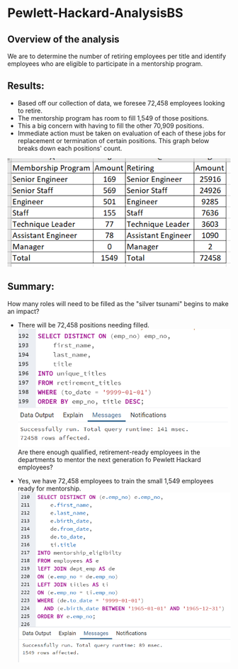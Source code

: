 # Pewlett-Hackard-AnalysisBS
## Overview of the analysis
We are to determine the number of retiring employees per title and identify employees who are eligible to participate in a mentorship program. 

## Results:
- Based off our collection of data, we foresee 72,458 employees looking to retire. 
- The mentorship program has room to fill 1,549 of those positions.
- This a big concern with having to fill the other 70,909 positions.
- Immediate action must be taken on evaluation of each of these jobs for replacement or termination of certain positions. This graph below breaks down each positions' count. <br/>

![InfoTables](Pictures/InfoTables.png)<br/>

## Summary:
How many roles will need to be filled as the "silver tsunami" begins to make an impact?

- There will be 72,458 positions needing filled. <br/>
![totalemplyreplace](Pictures/totalemplyreplace.png)<br/>
Are there enough qualified, retirement-ready employees in the departments to mentor the next generation fo Pewlett Hackard employees?

- Yes, we have 72,458 employees to train the small 1,549 employees ready for mentorship. <br/>
![totalementorreplace](Pictures/totalmentorreplace.png)<br/>
